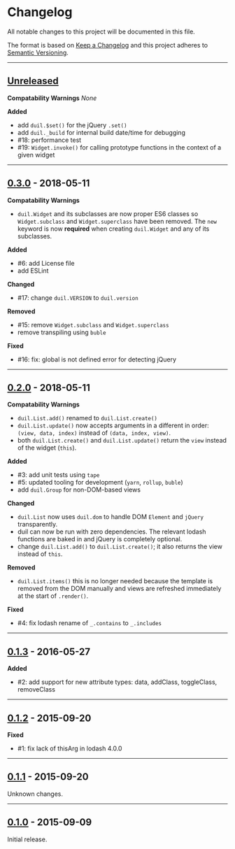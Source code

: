 # Changelog
All notable changes to this project will be documented in this file.

The format is based on [Keep a Changelog] and this project adheres to [Semantic Versioning].

[Keep a Changelog]: http://keepachangelog.com/en/1.0.0/
[Semantic Versioning]: http://semver.org/spec/v2.0.0.html

---
[Unreleased]: https://github.com/metaist/duil.js/compare/0.3.0...HEAD
## [Unreleased]
**Compatability Warnings**
_None_

**Added**
- add `duil.$set()` for the jQuery `.set()`
- add `duil._build` for internal build date/time for debugging
- #18: performance test
- #19: `Widget.invoke()` for calling prototype functions in the context of a given widget

---
[0.3.0]: https://github.com/metaist/duil.js/compare/0.2.0...0.3.0
## [0.3.0] - 2018-05-11
**Compatability Warnings**
- `duil.Widget` and its subclasses are now proper ES6 classes so `Widget.subclass` and `Widget.superclass` have been removed. The `new` keyword is now **required** when creating `duil.Widget` and any of its subclasses.

**Added**
- #6: add License file
- add ESLint

**Changed**
- #17: change `duil.VERSION` to `duil.version`

**Removed**
- #15: remove `Widget.subclass` and `Widget.superclass`
- remove transpiling using `buble`

**Fixed**
- #16: fix: global is not defined error for detecting jQuery

---
[0.2.0]: https://github.com/metaist/duil.js/compare/0.1.3...0.2.0
## [0.2.0] - 2018-05-11
**Compatability Warnings**
- `duil.List.add()` renamed to `duil.List.create()`
- `duil.List.update()` now accepts arguments in a different in order: `(view, data, index)` instead of `(data, index, view)`.
- both `duil.List.create()` and `duil.List.update()` return the `view` instead of the widget (`this`).

**Added**
- #3: add unit tests using `tape`
- #5: updated tooling for development (`yarn`, `rollup`, `buble`)
- add `duil.Group` for non-DOM-based views

**Changed**
- `duil.List` now uses `duil.dom` to handle DOM `Element` and `jQuery` transparently.
- duil can now be run with zero dependencies. The relevant lodash functions are baked in and jQuery is completely optional.
- change `duil.List.add()` to `duil.List.create()`; it also returns the view instead of `this`.

**Removed**
- `duil.List.items()` this is no longer needed because the template is removed from the DOM manually and views are refreshed immediately at the start of `.render()`.

**Fixed**
- #4: fix lodash rename of `_.contains` to `_.includes`

---
[0.1.3]: https://github.com/metaist/duil.js/compare/0.1.2...0.1.3
## [0.1.3] - 2016-05-27
**Added**
- #2: add support for new attribute types: data, addClass, toggleClass, removeClass

---
[0.1.2]: https://github.com/metaist/duil.js/compare/0.1.1...0.1.2
## [0.1.2] - 2015-09-20
**Fixed**
- #1: fix lack of thisArg in lodash 4.0.0

---
[0.1.1]: https://github.com/metaist/duil.js/compare/0.1.0...0.1.1
## [0.1.1] - 2015-09-20
Unknown changes.

---
[0.1.0]: https://github.com/metaist/duil.js/tree/0.1.0
## [0.1.0] - 2015-09-09
Initial release.
